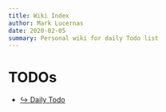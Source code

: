 ```yaml
---
title: Wiki Index
author: Mark Lucernas
date: 2020-02-05
summary: Personal wiki for daily Todo list
---
```



# TODOs

- [↪ Daily Todo](diary/diary)

